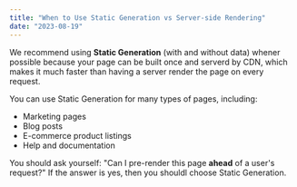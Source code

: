 ```yaml
---
title: "When to Use Static Generation vs Server-side Rendering"
date: "2023-08-19"
---
```


We recommend using **Static Generation** (with and without data) whener possible because your page can be built once and serverd by CDN, which makes it much faster than having a server render the page on every request.

You can use Static Generation for many types of pages, including:

- Marketing pages
- Blog posts
- E-commerce product listings
- Help and documentation

You should ask yourself: "Can I pre-render this page **ahead** of a user's request?" If the answer is yes, then you shouldl choose Static Generation.
